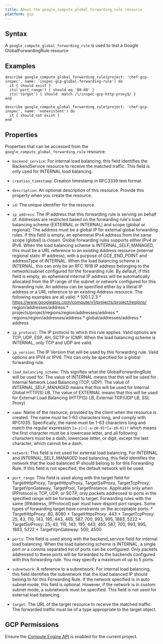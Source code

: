 ```yaml
---
title: About the google_compute_global_forwarding_rule resource
platform: gcp
---
```


## Syntax
A `google_compute_global_forwarding_rule` is used to test a Google GlobalForwardingRule resource

## Examples
```
describe google_compute_global_forwarding_rule(project: 'chef-gcp-inspec', name: 'inspec-gcp-global-forwarding-rule') do
  it { should exist }
  its('port_range') { should eq '80-80' }
  its('target') { should  match /\/inspec-gcp-http-proxy$/ }
end

describe google_compute_global_forwarding_rule(project: 'chef-gcp-inspec', name: 'nonexistent') do
  it { should_not exist }
end
```

## Properties
Properties that can be accessed from the `google_compute_global_forwarding_rule` resource:

  * `backend_service`: For internal load balancing, this field identifies the BackendService resource to receive the matched traffic. This field is only used for INTERNAL load balancing.

  * `creation_timestamp`: Creation timestamp in RFC3339 text format.

  * `description`: An optional description of this resource. Provide this property when you create the resource.

  * `id`: The unique identifier for the resource.

  * `ip_address`: The IP address that this forwarding rule is serving on behalf of.  Addresses are restricted based on the forwarding rule's load balancing scheme (EXTERNAL or INTERNAL) and scope (global or regional).  The address must be a global IP for external global forwarding rules.  If this field is empty, an ephemeral IPv4 address from the same scope (global) is closen. Global forwarding rules supports either IPv4 or IPv6.  When the load balancing scheme is INTERNAL_SELF_MANAGED, this must be a URL reference to an existing Address resource  (internal regional static IP address), with a purpose of GCE_END_POINT and addressType of INTERNAL.  When the load balancing scheme is INTERNAL, this can only be an RFC 1918 IP address belonging to the network/subnet configured for the forwarding rule. By default, if this field is empty, an ephemeral internal IP address will be automatically allocated from the IP range of the subnet or network configured for this forwarding rule.  An address can be specified either by a literal IP address or a URL reference to an existing Address resource. The following examples are all valid:  * 100.1.2.3 * https://www.googleapis.com/compute/v1/projects/project/regions/      region/addresses/address * projects/project/regions/region/addresses/address * regions/region/addresses/address * global/addresses/address * address

  * `ip_protocol`: The IP protocol to which this rule applies. Valid options are TCP, UDP, ESP, AH, SCTP or ICMP.  When the load balancing scheme is INTERNAL, only TCP and UDP are valid.

  * `ip_version`: The IP Version that will be used by this forwarding rule. Valid options are IPV4 or IPV6. This can only be specified for a global forwarding rule.

  * `load_balancing_scheme`: This signifies what the GlobalForwardingRule will be used for. The value of INTERNAL means that this will be used for Internal Network Load Balancing (TCP, UDP). The value of INTERNAL_SELF_MANAGED means that this will be used for Internal Global HTTP(S) LB. The value of EXTERNAL means that this will be used for External Load Balancing (HTTP(S) LB, External TCP/UDP LB, SSL Proxy)

  * `name`: Name of the resource; provided by the client when the resource is created. The name must be 1-63 characters long, and comply with RFC1035. Specifically, the name must be 1-63 characters long and match the regular expression `[a-z]([-a-z0-9]*[a-z0-9])?` which means the first character must be a lowercase letter, and all following characters must be a dash, lowercase letter, or digit, except the last character, which cannot be a dash.

  * `network`: This field is not used for external load balancing. For INTERNAL and INTERNAL_SELF_MANAGED load balancing, this field identifies the network that the load balanced IP should belong to for this Forwarding Rule. If this field is not specified, the default network will be used.

  * `port_range`: This field is used along with the target field for TargetHttpProxy, TargetHttpsProxy, TargetSslProxy, TargetTcpProxy, TargetVpnGateway, TargetPool, TargetInstance.  Applicable only when IPProtocol is TCP, UDP, or SCTP, only packets addressed to ports in the specified range will be forwarded to target. Forwarding rules with the same [IPAddress, IPProtocol] pair must have disjoint port ranges.  Some types of forwarding target have constraints on the acceptable ports:  * TargetHttpProxy: 80, 8080 * TargetHttpsProxy: 443 * TargetTcpProxy: 25, 43, 110, 143, 195, 443, 465, 587, 700, 993, 995,                   1883, 5222 * TargetSslProxy: 25, 43, 110, 143, 195, 443, 465, 587, 700, 993, 995,                   1883, 5222 * TargetVpnGateway: 500, 4500

  * `ports`: This field is used along with the backend_service field for internal load balancing.  When the load balancing scheme is INTERNAL, a single port or a comma separated list of ports can be configured. Only packets addressed to these ports will be forwarded to the backends configured with this forwarding rule.  You may specify a maximum of up to 5 ports.

  * `subnetwork`: A reference to a subnetwork.  For internal load balancing, this field identifies the subnetwork that the load balanced IP should belong to for this Forwarding Rule.  If the network specified is in auto subnet mode, this field is optional. However, if the network is in custom subnet mode, a subnetwork must be specified.  This field is not used for external load balancing.

  * `target`: The URL of the target resource to receive the matched traffic. The forwarded traffic must be of a type appropriate to the target object.



## GCP Permissions

Ensure the [Compute Engine API](https://console.cloud.google.com/apis/library/compute.googleapis.com/) is enabled for the current project.
